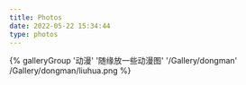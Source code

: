 ```yaml
---
title: Photos
date: 2022-05-22 15:34:44
type: photos
---
```


<div class="gallery-group-main">
{% galleryGroup '动漫' '随缘放一些动漫图' '/Gallery/dongman' /Gallery/dongman/liuhua.png %}
</div>
